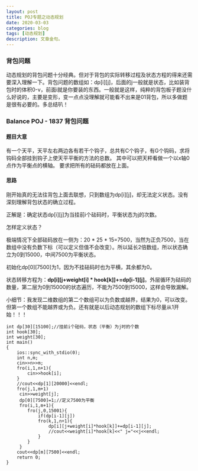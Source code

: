 ```yaml
---
layout: post
title: POJ专题之动态规划
date: 2020-03-03
categories: blog
tags: [动态规划]
description: 文章金句。
---
```


### 背包问题
动态规划的背包问题十分经典。但对于背包的实际转移过程及状态方程的得来还需要深入理解一下。背包问题的数组如：dp[i][j]，后面的j一般就是状态，比如装背包时的体积0-v，前面i就是你要装的东西。一般就是这样，纯粹的背包板子题没什么好说的，主要是变形，变一点点没理解就可能看不出来是01背包，所以多做题是很有必要的。多总结叭！

### Balance POJ - 1837 背包问题
#### 题目大意
有一个天平，天平左右两边各有若干个钩子，总共有C个钩子，有G个钩码，求将钩码全部挂到钩子上使天平平衡的方法的总数。
其中可以把天枰看做一个以x轴0点作为平衡点的横轴。
要求把所有的砝码都放在上面。

#### 思路
刚开始真的无法往背包上面去联想，只到数组为dp[i][j]，却无法定义状态。没有深刻理解背包状态的确立过程。<br>

正解是：确定状态dp[i][j]为当挂前i个砝码时，平衡状态为j的次数。<br>

怎样定义状态？<br>

极端情况下全部砝码放在一侧为：20 * 25 * 15=7500，当然为正负7500，当在数组中没有负数下标（可以定义但值不会改变）。所以延长2倍数组，所以状态确立为0到15000，中间7500为平衡状态。<br>

初始化dp[0][7500]为1，因为不挂砝码时也为平横，其余都为0。

状态转移方程为：**dp[i][j+weight[i] * hook[k]]+=dp[i-1][j]**。外层循环为砝码的数量，第二层为0到15000的状态遍历，不能为7500到15000，这样会导致漏解。

小细节：我发现二维数组的第二个数组可以为负数或越界，结果为0，可以改变。但第一个数组不能越界或为负。还有就是以后动态规划的数组下标尽量从1开始！！！

```
int dp[30][15100];//挂前i个砝码，状态（平衡）为j时的个数
int hook[30];
int weight[30];
int main()
{
    ios::sync_with_stdio(0);
    int n,m;
    cin>>n>>m;
    fro(i,1,n+1){
        cin>>hook[i];
    }
    //cout<<dp[1][20000]<<endl;
    fro(j,1,m+1)
     cin>>weight[j];
     dp[0][7500]=1;//定义7500为平衡
     fro(i,1,m+1){
        fro(j,0,15001){
            if(dp[i-1][j])
            fro(k,1,n+1){
                dp[i][j+weight[i]*hook[k]]+=dp[i-1][j];
                //cout<<weight[i]*hook[k]<<" j="<<j<<endl;
            }
        }
     }
    cout<<dp[m][7500]<<endl;
    return 0;
}
```










